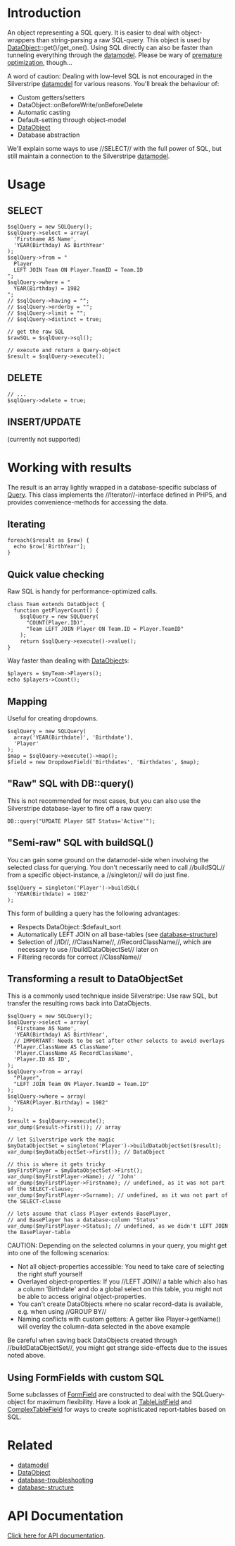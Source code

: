 # Introduction

An object representing a SQL query. It is easier to deal with object-wrappers than string-parsing a raw SQL-query. This object is used by [DataObject](http://api.silverstripe.org/trunk/sapphire/model/DataObject.html)::get()/get_one(). Using SQL directly can also be faster than tunneling everything through the [datamodel](datamodel). Please be wary of [premature optimization](http://en.wikipedia.org/wiki/Optimization_(computer_science)), though...

A word of caution: Dealing with low-level SQL is not encouraged in the Silverstripe [datamodel](datamodel) for various reasons. You'll break the behaviour of:

*  Custom getters/setters
*  DataObject::onBeforeWrite/onBeforeDelete
*  Automatic casting
*  Default-setting through object-model
*  [DataObject](http://api.silverstripe.org/trunk/sapphire/model/DataObject.html)
*  Database abstraction

We'll explain some ways to use //SELECT// with the full power of SQL, but still maintain a connection to the Silverstripe [datamodel](datamodel).

# Usage


## SELECT

~~~ {php}
$sqlQuery = new SQLQuery();
$sqlQuery->select = array(
  'Firstname AS Name',
  'YEAR(Birthday) AS BirthYear'
);
$sqlQuery->from = "
  Player
  LEFT JOIN Team ON Player.TeamID = Team.ID
";
$sqlQuery->where = "
  YEAR(Birthday) = 1982
";
// $sqlQuery->having = "";
// $sqlQuery->orderby = "";
// $sqlQuery->limit = "";
// $sqlQuery->distinct = true;

// get the raw SQL
$rawSQL = $sqlQuery->sql();

// execute and return a Query-object
$result = $sqlQuery->execute();
~~~

## DELETE

~~~ {php}
// ...
$sqlQuery->delete = true;
~~~

## INSERT/UPDATE

(currently not supported)

# Working with results

The result is an array lightly wrapped in a database-specific subclass of [Query](http://api.silverstripe.org/trunk/sapphire/model/SS_Query.html). This class implements the //Iterator//-interface defined in PHP5, and provides convenience-methods for accessing the data.

## Iterating

~~~ {php}
foreach($result as $row) {
  echo $row['BirthYear'];
}
~~~

## Quick value checking

Raw SQL is handy for performance-optimized calls. 
~~~ {php}
class Team extends DataObject {
  function getPlayerCount() {
    $sqlQuery = new SQLQuery(
      "COUNT(Player.ID)",
      "Team LEFT JOIN Player ON Team.ID = Player.TeamID"
    );
    return $sqlQuery->execute()->value();
}
~~~
Way faster than dealing with [DataObject](http://api.silverstripe.org/trunk/sapphire/model/DataObject.html)s:
~~~ {php}
$players = $myTeam->Players();
echo $players->Count();
~~~

## Mapping

Useful for creating dropdowns.
~~~ {php}
$sqlQuery = new SQLQuery(
  array('YEAR(Birthdate)', 'Birthdate'),
  'Player'
);
$map = $sqlQuery->execute()->map();
$field = new DropdownField('Birthdates', 'Birthdates', $map);
~~~

## "Raw" SQL with DB::query()

This is not recommended for most cases, but you can also use the Silverstripe database-layer to fire off a raw query:
~~~ {php}
DB::query("UPDATE Player SET Status='Active'");
~~~

## "Semi-raw" SQL with buildSQL()

You can gain some ground on the datamodel-side when involving the selected class for querying. You don't necessarily need to call //buildSQL// from a specific object-instance, a //singleton// will do just fine.
~~~ {php}
$sqlQuery = singleton('Player')->buildSQL(
  'YEAR(Birthdate) = 1982'
);
~~~

This form of building a query has the following advantages:

*  Respects DataObject::$default_sort
*  Automatically LEFT JOIN on all base-tables (see [database-structure](database-structure))
*  Selection of //ID//, //ClassName//, //RecordClassName//, which are necessary to use //buildDataObjectSet// later on
*  Filtering records for correct //ClassName//

## Transforming a result to DataObjectSet

This is a commonly used technique inside Silverstripe: Use raw SQL, but transfer the resulting rows back into DataObjects.
~~~ {php}
$sqlQuery = new SQLQuery();
$sqlQuery->select = array(
  'Firstname AS Name',
  'YEAR(Birthday) AS BirthYear',
  // IMPORTANT: Needs to be set after other selects to avoid overlays
  'Player.ClassName AS ClassName',
  'Player.ClassName AS RecordClassName',
  'Player.ID AS ID',
);
$sqlQuery->from = array(
  "Player",
  "LEFT JOIN Team ON Player.TeamID = Team.ID"
);
$sqlQuery->where = array(
  "YEAR(Player.Birthday) = 1982"
);

$result = $sqlQuery->execute();
var_dump($result->first()); // array

// let Silverstripe work the magic
$myDataObjectSet = singleton('Player')->buildDataObjectSet($result);
var_dump($myDataObjectSet->First()); // DataObject

// this is where it gets tricky
$myFirstPlayer = $myDataObjectSet->First();
var_dump($myFirstPlayer->Name); // 'John'
var_dump($myFirstPlayer->Firstname); // undefined, as it was not part of the SELECT-clause;
var_dump($myFirstPlayer->Surname); // undefined, as it was not part of the SELECT-clause

// lets assume that class Player extends BasePlayer,
// and BasePlayer has a database-column "Status"
var_dump($myFirstPlayer->Status); // undefined, as we didn't LEFT JOIN the BasePlayer-table
~~~

CAUTION: Depending on the selected columns in your query, you might get into one of the following scenarios:

*  Not all object-properties accessible: You need to take care of selecting the right stuff yourself
*  Overlayed object-properties: If you //LEFT JOIN// a table which also has a column 'Birthdate' and do a global select on this table, you might not be able to access original object-properties.
*  You can't create DataObjects where no scalar record-data is available, e.g. when using //GROUP BY//
*  Naming conflicts with custom getters: A getter like Player->getName() will overlay the column-data selected in the above example

Be careful when saving back DataObjects created through //buildDataObjectSet//, you might get strange side-effects due to the issues noted above.
## Using FormFields with custom SQL

Some subclasses of [FormField](http://api.silverstripe.org/current/forms/core/FormField.html) are constructed to deal with the SQLQuery-object for maximum flexibility. Have a look at [TableListField](http://api.silverstripe.org/trunk/forms/fields-relational/TableListField.html) and [ComplexTableField](ComplexTableField) for ways to create sophisticated report-tables based on SQL.

# Related

*  [datamodel](datamodel)
*  [DataObject](http://api.silverstripe.org/trunk/sapphire/model/DataObject.html)
*  [database-troubleshooting](database-troubleshooting)
*  [database-structure](database-structure)

# API Documentation

[Click here for API documentation](http://api.silverstripe.org/trunk/sapphire/SQLQuery.html).
